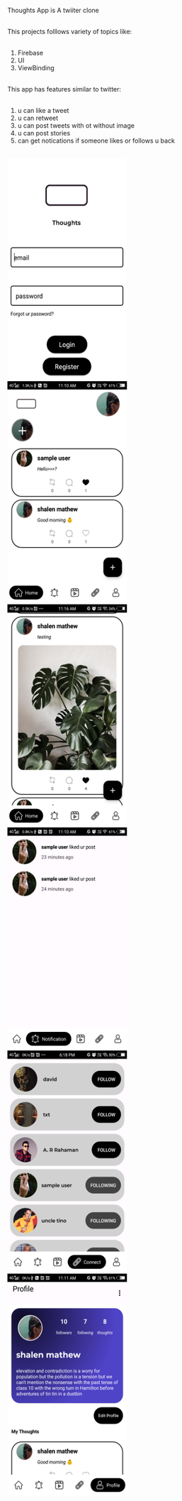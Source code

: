 Thoughts App is A twiiter clone <br><br>

This projects folllows variety of topics like:<br><br>
1. Firebase <br>
2. UI<br>
3. ViewBinding<br><br>

This app has features similar to twitter:<br><br>
1. u can like a tweet<br>
2. u can retweet<br>
3. u can post tweets with ot without image<br>
4. u can post stories<br>
5. can get notications if someone likes or follows u back<br><br>

<img src="https://github.com/shalenMathew/Twitter-Clone-App/blob/master/Pics/0.png" alt="main" width="270" height="500">
<img src="https://github.com/shalenMathew/Twitter-Clone-App/blob/master/Pics/Screenshot_20231103_111054.png" alt="main" width="270" height="500">
<img src="https://github.com/shalenMathew/Twitter-Clone-App/blob/master/Pics/2.png" alt="starr" width="270" height="500">
<img src="https://github.com/shalenMathew/Twitter-Clone-App/blob/master/Pics/Notif.png" alt="starr" width="270" height="500">
<img src="https://github.com/shalenMathew/Twitter-Clone-App/blob/master/Pics/3.png" alt="starr" width="270" height="500">
<img src="https://github.com/shalenMathew/Twitter-Clone-App/blob/master/Pics/4.png" alt="starr" width="270" height="500">






